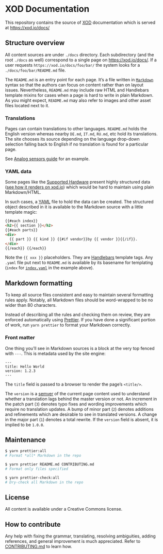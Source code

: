 # XOD Documentation

This repository contains the source of [XOD](https://github.com/xodio/xod/) documentation which is served at https://xod.io/docs/

## Structure overview

All content sources are under `./docs` directory. Each subdirectory (and the root `./docs` as well) correspond to a single page on https://xod.io/docs/. If a user requests `https://xod.io/docs/foo/bar/` the system looks for a `./docs/foo/bar/README.md` file.

The `README.md` is an entry point for each page. It’s a file written in [`Markdown`](https://www.markdownguide.org/) syntax so that the authors can focus on content rather than on layout issues. Nevertheless, `README.md` may include raw HTML and Handlebars template mixins for cases when a page is hard to write in plain Markdown. As you might expect, `README.md` may also refer to images and other asset files located next to it.

### Translations

Pages can contain translations to other languages. `README.md` holds the English version whereas nearby `DE.md`, `IT.md`, `RU.md`, etc hold its translations. The site chooses its source depending on the language drop-down selection falling back to English if no translation is found for a particular page.

See [Analog sensors guide](./docs/guide/analog-sensor-node) for an example.

### YAML data

Some pages like the [Supported Hardware](./docs/reference/supported-hardware) present highly structured data ([see how it renders on xod.io](https://xod.io/docs/reference/supported-hardware/)) which would be hard to maintain using plain Markdown/HTML.

In such cases, a [YAML](https://en.wikipedia.org/wiki/YAML) file to hold the data can be created. The structured object described in it is available to the Markdown source with a little template magic:

```html
{{#each index}}
<h2>{{ section }}</h2>
{{#each parts}}
<div>
  {{ part }} {{ kind }} {{#if vendor}}by {{ vendor }}{{/if}}.
</div>
{{/each}} {{/each}}
```

Note the `{{ xxx }}` placeholders. They are [Handlebars](https://handlebarsjs.com/) template tags. Any `.yaml` file put next to `README.md` is available by its basename for templating (`index` for [`index.yaml`](./docs/reference/supported-hardware/index.yaml) in the example above).

## Markdown formatting

To keep all source files consistent and easy to maintain several formatting rules apply. Notably, all Markdown files should be word-wrapped to be no wider than 80 characters.

Instead of describing all the rules and checking them on review, they are enforced automatically using [Prettier](https://prettier.io/). If you have done a significant portion of work, run `yarn prettier` to format your Markdown correctly.

### Front matter

One thing you’ll see in Markdown sources is a block at the very top fenced with `---`. This is metadata used by the site engine:

```
---
title: Hello World
version: 1.2.3
---
```

The `title` field is passed to a browser to render the page’s `<title/>`.

The `version` is a [semver](https://semver.org/) of the current page content used to understand whether a translation lags behind the master version or not. An increment in the patch part (`3`) denotes typo fixes and wording improvements which require no translation updates. A bump of minor part (`2`) denotes additions and refinements which are desirable to see in translated versions. A change in the major part (`1`) denotes a total rewrite. If the `version` field is absent, it is implied to be `1.0.0`.

## Maintenance

```bash
$ yarn prettier:all
# Format *all* Markdown in the repo

$ yarn prettier README.md CONTRIBUTING.md
# Format only files specified

$ yarn prettier-check:all
# Dry-check all Markdown in the repo
```

## License

All content is available under a Creative Commons license.

## How to contribute

Any help with fixing the grammar, translating, resolving ambiguities, adding references, and general improvement is much appreciated. Refer to [CONTRIBUTING.md](./CONTRIBUTING.md) to learn how.
